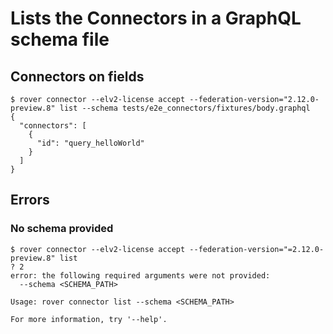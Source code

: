 # Lists the Connectors in a GraphQL schema file

## Connectors on fields

```console
$ rover connector --elv2-license accept --federation-version="2.12.0-preview.8" list --schema tests/e2e_connectors/fixtures/body.graphql
{
  "connectors": [
    {
      "id": "query_helloWorld"
    }
  ]
}

```

## Errors

### No schema provided

```console
$ rover connector --elv2-license accept --federation-version="=2.12.0-preview.8" list
? 2
error: the following required arguments were not provided:
  --schema <SCHEMA_PATH>

Usage: rover connector list --schema <SCHEMA_PATH>

For more information, try '--help'.

```